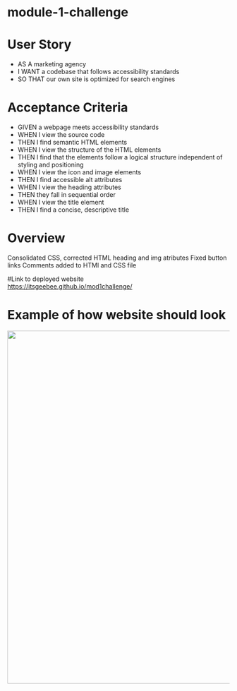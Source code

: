 # module-1-challenge

# User Story
* AS A marketing agency
* I WANT a codebase that follows accessibility standards
* SO THAT our own site is optimized for search engines

# Acceptance Criteria
* GIVEN a webpage meets accessibility standards
* WHEN I view the source code
* THEN I find semantic HTML elements
* WHEN I view the structure of the HTML elements
* THEN I find that the elements follow a logical structure independent of styling and positioning
* WHEN I view the icon and image elements
* THEN I find accessible alt attributes
* WHEN I view the heading attributes
* THEN they fall in sequential order
* WHEN I view the title element
* THEN I find a concise, descriptive title


# Overview

Consolidated CSS, corrected HTML heading and img atributes
Fixed button links
Comments added to HTMl and CSS file 

#Link to deployed website 
<br>
https://itsgeebee.github.io/mod1challenge/

# Example of how website should look

<img src="assets\images\screenshot.png" width="800px" height="auto">

